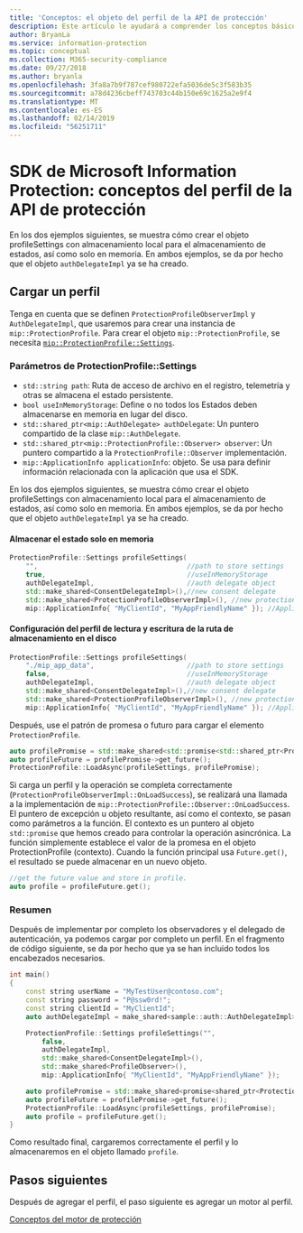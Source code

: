 ```yaml
---
title: 'Conceptos: el objeto del perfil de la API de protección'
description: Este artículo le ayudará a comprender los conceptos básicos sobre el objeto de perfil de protección que se crea durante la inicialización de aplicaciones.
author: BryanLa
ms.service: information-protection
ms.topic: conceptual
ms.collection: M365-security-compliance
ms.date: 09/27/2018
ms.author: bryanla
ms.openlocfilehash: 3fa8a7b9f787cef980722efa5036de5c3f583b35
ms.sourcegitcommit: a78d4236cbeff743703c44b150e69c1625a2e9f4
ms.translationtype: MT
ms.contentlocale: es-ES
ms.lasthandoff: 02/14/2019
ms.locfileid: "56251711"
---
```

# <a name="microsoft-information-protection-sdk---protection-api-profile-concepts"></a>SDK de Microsoft Information Protection: conceptos del perfil de la API de protección

En los dos ejemplos siguientes, se muestra cómo crear el objeto profileSettings con almacenamiento local para el almacenamiento de estados, así como solo en memoria. En ambos ejemplos, se da por hecho que el objeto `authDelegateImpl` ya se ha creado.

## <a name="load-a-profile"></a>Cargar un perfil

Tenga en cuenta que se definen `ProtectionProfileObserverImpl` y `AuthDelegateImpl`, que usaremos para crear una instancia de `mip::ProtectionProfile`. Para crear el objeto `mip::ProtectionProfile`, se necesita [`mip::ProtectionProfile::Settings`](reference/class_mip_ProtectionProfile_settings.md).

### <a name="protectionprofilesettings-parameters"></a>Parámetros de ProtectionProfile::Settings

- `std::string path`: Ruta de acceso de archivo en el registro, telemetría y otras se almacena el estado persistente.
- `bool useInMemoryStorage`: Define o no todos los Estados deben almacenarse en memoria en lugar del disco.
- `std::shared_ptr<mip::AuthDelegate> authDelegate`: Un puntero compartido de la clase `mip::AuthDelegate`.
- `std::shared_ptr<mip::ProtectionProfile::Observer> observer`: Un puntero compartido a la `ProtectionProfile::Observer` implementación.
- `mip::ApplicationInfo applicationInfo`: objeto. Se usa para definir información relacionada con la aplicación que usa el SDK.

En los dos ejemplos siguientes, se muestra cómo crear el objeto profileSettings con almacenamiento local para el almacenamiento de estados, así como solo en memoria. En ambos ejemplos, se da por hecho que el objeto `authDelegateImpl` ya se ha creado.

#### <a name="store-state-in-memory-only"></a>Almacenar el estado solo en memoria

```cpp
ProtectionProfile::Settings profileSettings(
    "",                                     //path to store settings
    true,                                   //useInMemoryStorage
    authDelegateImpl,                       //auth delegate object
    std::make_shared<ConsentDelegateImpl>(),//new consent delegate
    std::make_shared<ProtectionProfileObserverImpl>(), //new protection profile observer
    mip::ApplicationInfo{ "MyClientId", "MyAppFriendlyName" }); //ApplicationInfo object
```

#### <a name="readwrite-profile-settings-from-storage-path-on-disk"></a>Configuración del perfil de lectura y escritura de la ruta de almacenamiento en el disco

```cpp
ProtectionProfile::Settings profileSettings(
    "./mip_app_data",                       //path to store settings
    false,                                  //useInMemoryStorage
    authDelegateImpl,                       //auth delegate object
    std::make_shared<ConsentDelegateImpl>(),//new consent delegate
    std::make_shared<ProtectionProfileObserverImpl>(), //new protection profile
    mip::ApplicationInfo{ "MyClientId", "MyAppFriendlyName" }); //ApplicationInfo object
```

Después, use el patrón de promesa o futuro para cargar el elemento `ProtectionProfile`.

```cpp
auto profilePromise = std::make_shared<std::promise<std::shared_ptr<ProtectionProfile>>>();
auto profileFuture = profilePromise->get_future();
ProtectionProfile::LoadAsync(profileSettings, profilePromise);
```

Si carga un perfil y la operación se completa correctamente (`ProtectionProfileObserverImpl::OnLoadSuccess`), se realizará una llamada a la implementación de `mip::ProtectionProfile::Observer::OnLoadSuccess`. El puntero de excepción u objeto resultante, así como el contexto, se pasan como parámetros a la función. El contexto es un puntero al objeto `std::promise` que hemos creado para controlar la operación asincrónica. La función simplemente establece el valor de la promesa en el objeto ProtectionProfile (contexto). Cuando la función principal usa `Future.get()`, el resultado se puede almacenar en un nuevo objeto.

```cpp
//get the future value and store in profile.
auto profile = profileFuture.get();
```

### <a name="putting-it-together"></a>Resumen

Después de implementar por completo los observadores y el delegado de autenticación, ya podemos cargar por completo un perfil. En el fragmento de código siguiente, se da por hecho que ya se han incluido todos los encabezados necesarios.

```cpp
int main()
{
    const string userName = "MyTestUser@contoso.com";
    const string password = "P@ssw0rd!";
    const string clientId = "MyClientId";
    auto authDelegateImpl = make_shared<sample::auth::AuthDelegateImpl>(userName, password, clientId);

    ProtectionProfile::Settings profileSettings("",
        false,
        authDelegateImpl,
        std::make_shared<ConsentDelegateImpl>(),
        std::make_shared<ProfileObserver>(),
        mip::ApplicationInfo{ "MyClientId", "MyAppFriendlyName" });

    auto profilePromise = std::make_shared<promise<shared_ptr<ProtectionProfile>>>();
    auto profileFuture = profilePromise->get_future();
    ProtectionProfile::LoadAsync(profileSettings, profilePromise);
    auto profile = profileFuture.get();
}
```

Como resultado final, cargaremos correctamente el perfil y lo almacenaremos en el objeto llamado `profile`.

## <a name="next-steps"></a>Pasos siguientes

Después de agregar el perfil, el paso siguiente es agregar un motor al perfil.

[Conceptos del motor de protección](concept-profile-engine-protection-engine-cpp.md)
